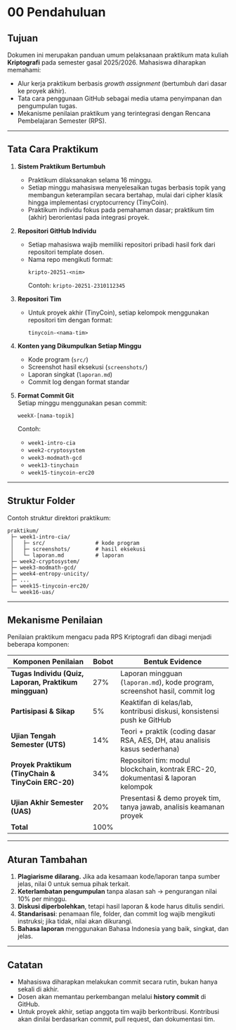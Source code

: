 # 00 Pendahuluan  

## Tujuan  
Dokumen ini merupakan panduan umum pelaksanaan praktikum mata kuliah **Kriptografi** pada semester gasal 2025/2026. Mahasiswa diharapkan memahami:  
- Alur kerja praktikum berbasis *growth assignment* (bertumbuh dari dasar ke proyek akhir).  
- Tata cara penggunaan GitHub sebagai media utama penyimpanan dan pengumpulan tugas.  
- Mekanisme penilaian praktikum yang terintegrasi dengan Rencana Pembelajaran Semester (RPS).  

---

## Tata Cara Praktikum   
1. **Sistem Praktikum Bertumbuh**  
   - Praktikum dilaksanakan selama 16 minggu.  
   - Setiap minggu mahasiswa menyelesaikan tugas berbasis topik yang membangun keterampilan secara bertahap, mulai dari cipher klasik hingga implementasi cryptocurrency (TinyCoin).  
   - Praktikum individu fokus pada pemahaman dasar; praktikum tim (akhir) berorientasi pada integrasi proyek.  

2. **Repositori GitHub Individu**  
   - Setiap mahasiswa wajib memiliki repositori pribadi hasil fork dari repositori template dosen.  
   - Nama repo mengikuti format:  
     ```
     kripto-20251-<nim>
     ```  
     Contoh: `kripto-20251-2310112345`  

3. **Repositori Tim**  
   - Untuk proyek akhir (TinyCoin), setiap kelompok menggunakan repositori tim dengan format:  
     ```
     tinycoin-<nama-tim>
     ```  

4. **Konten yang Dikumpulkan Setiap Minggu**  
   - Kode program (`src/`)  
   - Screenshot hasil eksekusi (`screenshots/`)  
   - Laporan singkat (`laporan.md`)  
   - Commit log dengan format standar  

5. **Format Commit Git**  
   Setiap minggu menggunakan pesan commit:  
   ```
   weekX-[nama-topik]
   ```  
   Contoh:  
   - `week1-intro-cia`  
   - `week2-cryptosystem`  
   - `week3-modmath-gcd`  
   - `week13-tinychain`  
   - `week15-tinycoin-erc20`  

---

## Struktur Folder  
Contoh struktur direktori praktikum:  

```
praktikum/
 ├─ week1-intro-cia/
 │   ├─ src/                # kode program
 │   ├─ screenshots/        # hasil eksekusi
 │   └─ laporan.md          # laporan
 ├─ week2-cryptosystem/
 ├─ week3-modmath-gcd/
 ├─ week4-entropy-unicity/
 ├─ ...
 ├─ week15-tinycoin-erc20/
 └─ week16-uas/
```

---

## Mekanisme Penilaian  
Penilaian praktikum mengacu pada RPS Kriptografi dan dibagi menjadi beberapa komponen:  

| Komponen Penilaian                  | Bobot | Bentuk Evidence                                                                 |
|-------------------------------------|-------|---------------------------------------------------------------------------------|
| **Tugas Individu (Quiz, Laporan, Praktikum mingguan)** | 27%  | Laporan mingguan (`laporan.md`), kode program, screenshot hasil, commit log      |
| **Partisipasi & Sikap**             | 5%    | Keaktifan di kelas/lab, kontribusi diskusi, konsistensi push ke GitHub          |
| **Ujian Tengah Semester (UTS)**     | 14%   | Teori + praktik (coding dasar RSA, AES, DH, atau analisis kasus sederhana)      |
| **Proyek Praktikum (TinyChain & TinyCoin ERC-20)** | 34%  | Repositori tim: modul blockchain, kontrak ERC-20, dokumentasi & laporan kelompok|
| **Ujian Akhir Semester (UAS)**      | 20%   | Presentasi & demo proyek tim, tanya jawab, analisis keamanan proyek             |
| **Total**                           | 100%  |                                                                                 |

---

## Aturan Tambahan  
1. **Plagiarisme dilarang.** Jika ada kesamaan kode/laporan tanpa sumber jelas, nilai 0 untuk semua pihak terkait.  
2. **Keterlambatan pengumpulan** tanpa alasan sah → pengurangan nilai 10% per minggu.  
3. **Diskusi diperbolehkan**, tetapi hasil laporan & kode harus ditulis sendiri.  
4. **Standarisasi**: penamaan file, folder, dan commit log wajib mengikuti instruksi; jika tidak, nilai akan dikurangi.  
5. **Bahasa laporan** menggunakan Bahasa Indonesia yang baik, singkat, dan jelas.  

---

## Catatan  
- Mahasiswa diharapkan melakukan commit secara rutin, bukan hanya sekali di akhir.  
- Dosen akan memantau perkembangan melalui **history commit** di GitHub.  
- Untuk proyek akhir, setiap anggota tim wajib berkontribusi. Kontribusi akan dinilai berdasarkan commit, pull request, dan dokumentasi tim.  
